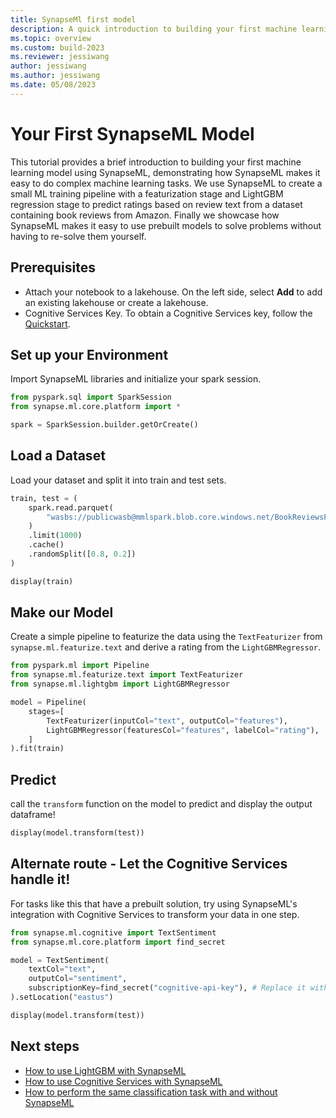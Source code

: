 ```yaml
---
title: SynapseMl first model
description: A quick introduction to building your first machine learning model with SynapseML
ms.topic: overview
ms.custom: build-2023
ms.reviewer: jessiwang
author: jessiwang
ms.author: jessiwang
ms.date: 05/08/2023
---
```


# Your First SynapseML Model
This tutorial provides a brief introduction to building your first machine learning model using SynapseML, demonstrating how SynapseML makes it easy to do complex machine learning tasks. We use SynapseML to create a small ML training pipeline with a featurization stage and LightGBM regression stage to predict ratings based on review text from a dataset containing book reviews from Amazon. Finally we showcase how SynapseML makes it easy to use prebuilt models to solve problems without having to re-solve them yourself.

## Prerequisites

* Attach your notebook to a lakehouse. On the left side, select **Add** to add an existing lakehouse or create a lakehouse.
* Cognitive Services Key. To obtain a Cognitive Services key, follow the [Quickstart](/azure/cognitive-services/cognitive-services-apis-create-account).

## Set up your Environment
Import SynapseML libraries and initialize your spark session.


```python
from pyspark.sql import SparkSession
from synapse.ml.core.platform import *

spark = SparkSession.builder.getOrCreate()


```

## Load a Dataset
Load your dataset and split it into train and test sets.


```python
train, test = (
    spark.read.parquet(
        "wasbs://publicwasb@mmlspark.blob.core.windows.net/BookReviewsFromAmazon10K.parquet"
    )
    .limit(1000)
    .cache()
    .randomSplit([0.8, 0.2])
)

display(train)
```

## Make our Model
Create a simple pipeline to featurize the data using the `TextFeaturizer` from `synapse.ml.featurize.text` and derive a rating from the `LightGBMRegressor`.


```python
from pyspark.ml import Pipeline
from synapse.ml.featurize.text import TextFeaturizer
from synapse.ml.lightgbm import LightGBMRegressor

model = Pipeline(
    stages=[
        TextFeaturizer(inputCol="text", outputCol="features"),
        LightGBMRegressor(featuresCol="features", labelCol="rating"),
    ]
).fit(train)
```

## Predict
call the `transform` function on the model to predict and display the output dataframe!


```python
display(model.transform(test))
```

## Alternate route - Let the Cognitive Services handle it!
For tasks like this that have a prebuilt solution, try using SynapseML's integration with Cognitive Services to transform your data in one step.


```python
from synapse.ml.cognitive import TextSentiment
from synapse.ml.core.platform import find_secret

model = TextSentiment(
    textCol="text",
    outputCol="sentiment",
    subscriptionKey=find_secret("cognitive-api-key"), # Replace it with your cognitive service key, check prerequisites for more details
).setLocation("eastus")

display(model.transform(test))
```

## Next steps

- [How to use LightGBM with SynapseML](lightgbm-overview.md)
- [How to use Cognitive Services with SynapseML](overview-cognitive-services.md)
- [How to perform the same classification task with and without SynapseML](classification-before-and-after-synapseml.md)
